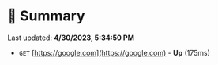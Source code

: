 # 📖 Summary
Last updated: **4/30/2023, 5:34:50 PM**

- `GET` [https://google.com](https://google.com) - **Up** (175ms)
